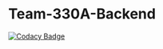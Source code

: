 # Team-330A-Backend

[![Codacy Badge](https://api.codacy.com/project/badge/Grade/efb4eb9883594e6eb3cd12ede7b0271a)](https://app.codacy.com/gh/BuildForSDGCohort2/Team-330A-Backend?utm_source=github.com&utm_medium=referral&utm_content=BuildForSDGCohort2/Team-330A-Backend&utm_campaign=Badge_Grade_Settings)